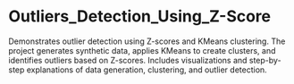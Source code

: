 # Outliers_Detection_Using_Z-Score
Demonstrates outlier detection using Z-scores and KMeans clustering. The project generates synthetic data, applies KMeans to create clusters, and identifies outliers based on Z-scores. Includes visualizations and step-by-step explanations of data generation, clustering, and outlier detection.
